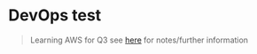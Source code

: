 # DevOps test

> Learning AWS for Q3 see [here](https://docs.google.com/document/d/1oOJH_WEXTpGcWzhQzU8fhVUdOmxGfsgOmRnL8kynsjY/edit?usp=sharing) for notes/further information
